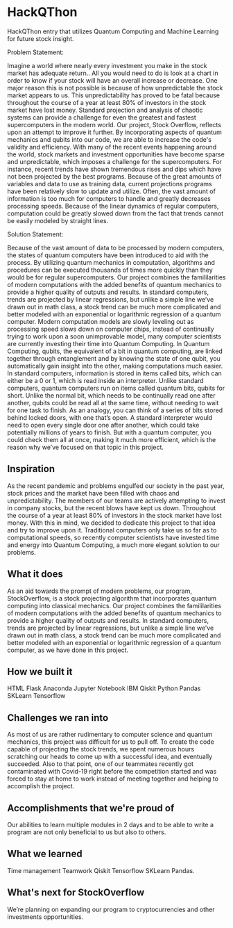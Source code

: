 # HackQThon
HackQThon entry that utilizes Quantum Computing and Machine Learning for future stock insight.

Problem Statement:

Imagine a world where nearly every investment you make in the stock market has adequate return.. All you would need to do is look at a chart in order to know if your stock will have an overall increase or decrease. One major reason this is not possible is because of how unpredictable the stock market appears to us. This unpredictability has proved to be fatal because throughout the course of a year at least 80% of investors in the stock market have lost money. Standard projection and analysis of chaotic systems can provide a challenge for even the greatest and fastest supercomputers in the modern world. Our project, Stock Overflow, reflects upon an attempt to improve it further. By incorporating aspects of quantum mechanics and qubits into our code, we are able to increase the code's validity and efficiency. With many of the recent events happening around the world, stock markets and investment opportunities have become sparse and unpredictable, which imposes a challenge for the supercomputers. For instance, recent trends have shown tremendous rises and dips which have not been projected by the best programs. Because  of the great amounts of variables and data to use as training data, current projections programs have been relatively slow to update and utilize. Often, the vast amount of information is too much for computers to handle and greatly decreases processing speeds. Because of the linear dynamics of regular computers, computation could be greatly slowed down from the fact that trends cannot be easily modeled by straight lines.

Solution Statement:

Because of the vast amount of data to be processed by modern computers, the states of quantum computers have been introduced to aid with the process. By utilizing quantum mechanics in computation, algorithms and procedures can be executed thousands of times more quickly than they would be for regular supercomputers. Our project combines the famililarities of modern computations with the added benefits of quantum mechanics to provide a higher quality of outputs and results. In standard computers, trends are projected by linear regressions, but unlike a simple line we’ve drawn out in math class, a stock trend can be much more complicated and better modeled with an exponential or logarithmic regression of a quantum computer. Modern computation models are slowly leveling out as processing speed slows down on computer chips, instead of continually trying to work upon a soon unimprovable model, many computer scientists are currently investing their time into Quantum Computing. In Quantum Computing, qubits, the equivalent of a bit in quantum computing, are linked together through entanglement and by knowing the state of one qubit, you automatically gain insight into the other, making computations much easier. In standard computers, information is stored in items called bits, which can either be a 0 or 1, which is read inside an interpreter. Unlike standard computers, quantum computers run on items called quantum bits, qubits for short. Unlike the normal bit, which needs to be continually read one after another, qubits could be read all at the same time, without needing to wait for one task to finish. As an analogy, you can think of a series of bits stored behind locked doors, with one that’s open. A standard interpreter would need to open every single door one after another, which could take potentially millions of years to finish. But with a quantum computer, you could check them all at once, making it much more efficient, which is the reason why we’ve focused on that topic in this project.

## Inspiration
As the recent pandemic and problems engulfed our society in the past year, stock prices and the market have been filled with chaos and unpredictability. The members of our teams are actively attempting to invest in company stocks, but the recent blows have kept us down. Throughout the course of a year at least 80% of investors in the stock market have lost money. With this in mind, we decided to dedicate this project to that idea and try to improve upon it. Traditional computers only take us so far as to computational speeds, so recently computer scientists have invested time and energy into Quantum Computing, a much more elegant solution to our problems.

## What it does
As an aid towards the prompt of modern problems, our program, StockOverflow, is a stock projecting algorithm that incorporates quantum computing into classical mechanics. Our project combines the famililarities of modern computations with the added benefits of quantum mechanics to provide a higher quality of outputs and results. In standard computers, trends are projected by linear regressions, but unlike a simple line we’ve drawn out in math class, a stock trend can be much more complicated and better modeled with an exponential or logarithmic regression of a quantum computer, as we have done in this project.

## How we built it
HTML
 Flask
 Anaconda
 Jupyter Notebook
 IBM
 Qiskit 
Python
Pandas
SKLearn
Tensorflow

## Challenges we ran into

As most of us are rather rudimentary to computer science and quantum mechanics, this project was difficult for us to pull off. To create the code capable of projecting the stock trends, we spent numerous hours scratching our heads to come up with a successful idea, and eventually succeeded. Also to that point, one of our teammates recently got contaminated with Covid-19 right before the competition started and was forced to stay at home to work instead of meeting together and helping to accomplish the project.

## Accomplishments that we're proud of
Our abilities to learn multiple modules in 2 days and to be able to write a program are not only beneficial to us but also to others.

## What we learned
Time management
Teamwork 
Qiskit
Tensorflow
SKLearn
Pandas.

## What's next for StockOverflow
We’re planning on expanding our program to cryptocurrencies and other investments opportunities.
